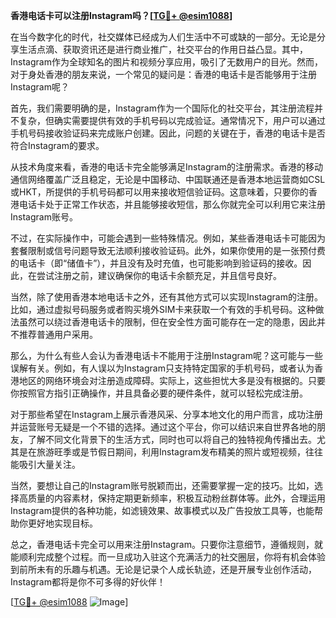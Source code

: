 **香港电话卡可以注册Instagram吗？[[TG💪+ @esim1088](https://t.me/s/esim1088)]**

在当今数字化的时代，社交媒体已经成为人们生活中不可或缺的一部分。无论是分享生活点滴、获取资讯还是进行商业推广，社交平台的作用日益凸显。其中，Instagram作为全球知名的图片和视频分享应用，吸引了无数用户的目光。然而，对于身处香港的朋友来说，一个常见的疑问是：香港的电话卡是否能够用于注册Instagram呢？

首先，我们需要明确的是，Instagram作为一个国际化的社交平台，其注册流程并不复杂，但确实需要提供有效的手机号码以完成验证。通常情况下，用户可以通过手机号码接收验证码来完成账户创建。因此，问题的关键在于，香港的电话卡是否符合Instagram的要求。

从技术角度来看，香港的电话卡完全能够满足Instagram的注册需求。香港的移动通信网络覆盖广泛且稳定，无论是中国移动、中国联通还是香港本地运营商如CSL或HKT，所提供的手机号码都可以用来接收短信验证码。这意味着，只要你的香港电话卡处于正常工作状态，并且能够接收短信，那么你就完全可以利用它来注册Instagram账号。

不过，在实际操作中，可能会遇到一些特殊情况。例如，某些香港电话卡可能因为套餐限制或信号问题导致无法顺利接收验证码。此外，如果你使用的是一张预付费的电话卡（即“储值卡”），并且没有及时充值，也可能影响到验证码的接收。因此，在尝试注册之前，建议确保你的电话卡余额充足，并且信号良好。

当然，除了使用香港本地电话卡之外，还有其他方式可以实现Instagram的注册。比如，通过虚拟号码服务或者购买境外SIM卡来获取一个有效的手机号码。这种做法虽然可以绕过香港电话卡的限制，但在安全性方面可能存在一定的隐患，因此并不推荐普通用户采用。

那么，为什么有些人会认为香港电话卡不能用于注册Instagram呢？这可能与一些误解有关。例如，有人误以为Instagram只支持特定国家的手机号码，或者认为香港地区的网络环境会对注册造成障碍。实际上，这些担忧大多是没有根据的。只要你按照官方指引正确操作，并且具备必要的硬件条件，就可以轻松完成注册。

对于那些希望在Instagram上展示香港风采、分享本地文化的用户而言，成功注册并运营账号无疑是一个不错的选择。通过这个平台，你可以结识来自世界各地的朋友，了解不同文化背景下的生活方式，同时也可以将自己的独特视角传播出去。尤其是在旅游旺季或是节假日期间，利用Instagram发布精美的照片或短视频，往往能吸引大量关注。

当然，要想让自己的Instagram账号脱颖而出，还需要掌握一定的技巧。比如，选择高质量的内容素材，保持定期更新频率，积极互动粉丝群体等。此外，合理运用Instagram提供的各种功能，如滤镜效果、故事模式以及广告投放工具等，也能帮助你更好地实现目标。

总之，香港电话卡完全可以用来注册Instagram。只要你注意细节，遵循规则，就能顺利完成整个过程。而一旦成功入驻这个充满活力的社交圈层，你将有机会体验到前所未有的乐趣与机遇。无论是记录个人成长轨迹，还是开展专业创作活动，Instagram都将是你不可多得的好伙伴！

[[TG💪+ @esim1088](https://t.me/s/esim1088) ![Image](https://i.postimg.cc/4NQfJmqS/Snipaste-2025-05-13-00-14-12.png)]